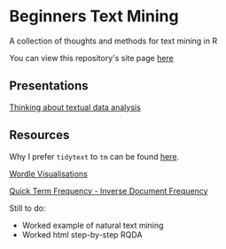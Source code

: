 # Beginners Text Mining
A collection of thoughts and methods for text mining in R

You can view this repository's site page [here](https://jillymackay.github.io/BeginnersTextMining/)

## Presentations
[Thinking about textual data analysis](https://github.com/jillymackay/BeginnersTextMining/blob/master/PresentationNotes.Rmd)

## Resources
Why I prefer `tidytext` to `tm` can be found [here](https://rawgit.com/jillymackay/BeginnersTextMining/master/Text_Mining_Intro.html).

[Wordle Visualisations](https://rawgit.com/jillymackay/BeginnersTextMining/master/Wordles.html)

[Quick Term Frequency - Inverse Document Frequency](/tfidffunction.R)

Still to do:  
* Worked example of natural text mining 
* Worked html step-by-step RQDA



